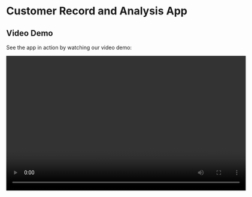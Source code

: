 <!DOCTYPE html>
<html>
<body>
  <div class="container">
    <h1><strong>Customer Record and Analysis App</strong></h1>
    <div class="section">
      <h2><strong>Video Demo</strong></h2>
      <p>See the app in action by watching our video demo:</p>
      <video controls width="640" height="360">
       https://github.com/Ahmed-Raza-Khanzada/FaceRecognitionForStoreCustomersTracking-Webapp/raw/main/assets/50530895/83686f2e-43e4-42c0-98a0-6fe819856315.mp4" type="video/mp4
      
      </video>
    </div>
    <div class="section">
      <h2><strong>How It Works</strong></h2>
      <p>Welcome to the <strong>Customer Record and Analysis App</strong>! Our application simplifies customer management and provides valuable insights. Here's how it works:</p>
       <ul>
        <li><strong>Smart Customer Recognition:</strong> Seamlessly add new customer faces to the system. The app identifies new versus returning customers upon their store visit.</li>
        <li><strong>Effortless Data Collection:</strong> Guide new customers through a streamlined form to gather their information and real-time purchase details.</li>
        <li><strong>Instant Access to Returning Patrons:</strong> Recognize returning customers swiftly. View their past visits and a comprehensive history of their previous purchases.</li>
        <li><strong>Visual Insights via Scatter Plots:</strong> Dive into the past using interactive scatter plots. Hover over data points for detailed insights into each customer's journey.</li>
        <li><strong>Easy Updates for Repeat Clients:</strong> For returning customers, update their latest purchase with a few clicks. No need to re-enter personal information.</li>
        <li><strong>Insightful Dashboard:</strong> Access the Dashboard for enhanced insights. Visualize data through two illuminating visualizations:</li>
        <ul>
          <li><strong>Top Frequent Flyers Bar Plot:</strong> Identify the customers visiting most often.</li>
          <li><strong>Time Traveler Scatter Plot:</strong> Explore each customer's journey through time, tracking store visits and notable purchases.</li>
        </ul>
      </ul>
    </div>
    <div class="section">
      <h2><strong>Getting Started</strong></h2>
      <p>Experience the app's power with these steps:</p>
     <ol>
        <li><strong>Python 3.8 Installation:</strong> Ensure you have Python 3.8 installed on your system.</li>
        <li><strong>Create a Virtual Environment:</strong> Set up a virtual environment using:
          <code>python -m venv &lt;environment_name&gt;<br>
          source &lt;environment_name&gt;/bin/activate</code></li>
        <li><strong>Install Dependencies:</strong> Equip the app with essential components using:
          <code>pip install -r requirements.txt</code></li>
        <li><strong>Launch the App:</strong> Dive into the future:
          <code>python app.py</code></li>
      </ol>
    </div>
    <div class="section">
      <h2><strong>Usage</strong></h2>
      <p>Embark on a journey of streamlined customer interaction. Seamlessly manage records, explore past purchases, and engage with captivating visualizations through our user-friendly interface. The dashboard empowers you with actionable insights that redefine your understanding of customer behavior.</p>
      <p><strong>Your success story begins here. Elevate your customer relationships today!</strong></p>
    </div>
  </div>
</body>
</html>
